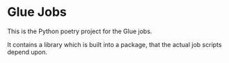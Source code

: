 # Glue Jobs

This is the Python poetry project for the Glue jobs.

It contains a library which is built into a package, that the actual job scripts depend upon.
